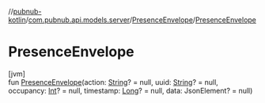 //[pubnub-kotlin](../../../index.md)/[com.pubnub.api.models.server](../index.md)/[PresenceEnvelope](index.md)/[PresenceEnvelope](-presence-envelope.md)

# PresenceEnvelope

[jvm]\
fun [PresenceEnvelope](-presence-envelope.md)(action: [String](https://kotlinlang.org/api/latest/jvm/stdlib/kotlin/-string/index.html)? = null, uuid: [String](https://kotlinlang.org/api/latest/jvm/stdlib/kotlin/-string/index.html)? = null, occupancy: [Int](https://kotlinlang.org/api/latest/jvm/stdlib/kotlin/-int/index.html)? = null, timestamp: [Long](https://kotlinlang.org/api/latest/jvm/stdlib/kotlin/-long/index.html)? = null, data: JsonElement? = null)
